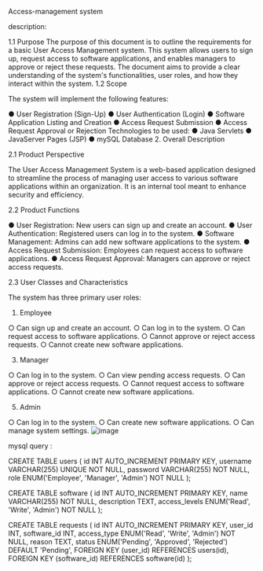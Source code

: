 Access-management system

description:

1.1 Purpose
The purpose of this document is to outline the requirements for a basic User Access
Management system. This system allows users to sign up, request access to software
applications, and enables managers to approve or reject these requests. The document aims to
provide a clear understanding of the system's functionalities, user roles, and how they interact
within the system.
1.2 Scope

The system will implement the following features:

● User Registration (Sign-Up)
● User Authentication (Login)
● Software Application Listing and Creation
● Access Request Submission
● Access Request Approval or Rejection
Technologies to be used:
● Java Servlets
● JavaServer Pages (JSP)
● mySQL Database
2. Overall Description


2.1 Product Perspective


The User Access Management System is a web-based application designed to streamline the
process of managing user access to various software applications within an organization. It is
an internal tool meant to enhance security and efficiency.


2.2 Product Functions

● User Registration: New users can sign up and create an account.
● User Authentication: Registered users can log in to the system.
● Software Management: Admins can add new software applications to the system.
● Access Request Submission: Employees can request access to software applications.
● Access Request Approval: Managers can approve or reject access requests.

2.3 User Classes and Characteristics

The system has three primary user roles:

1. Employee
   
○ Can sign up and create an account.
○ Can log in to the system.
○ Can request access to software applications.
○ Cannot approve or reject access requests.
○ Cannot create new software applications.

3. Manager
   
○ Can log in to the system.
○ Can view pending access requests.
○ Can approve or reject access requests.
○ Cannot request access to software applications.
○ Cannot create new software applications.

5. Admin

○ Can log in to the system.
○ Can create new software applications.
○ Can manage system settings.
![image](https://github.com/user-attachments/assets/78f26cdb-0c62-4bef-a268-a689b1631a99)




mysql  query :

CREATE TABLE users (
    id INT AUTO_INCREMENT PRIMARY KEY,
    username VARCHAR(255) UNIQUE NOT NULL,
    password VARCHAR(255) NOT NULL,
    role ENUM('Employee', 'Manager', 'Admin') NOT NULL
); 

CREATE TABLE software (
    id INT AUTO_INCREMENT PRIMARY KEY,
    name VARCHAR(255) NOT NULL,
    description TEXT,
    access_levels ENUM('Read', 'Write', 'Admin') NOT NULL
);

CREATE TABLE requests (
    id INT AUTO_INCREMENT PRIMARY KEY,
    user_id INT,
    software_id INT,
    access_type ENUM('Read', 'Write', 'Admin') NOT NULL,
    reason TEXT,
    status ENUM('Pending', 'Approved', 'Rejected') DEFAULT 'Pending',
    FOREIGN KEY (user_id) REFERENCES users(id),
    FOREIGN KEY (software_id) REFERENCES software(id)
);
